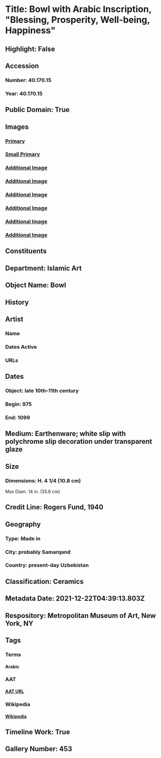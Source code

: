 # Title: Bowl with Arabic Inscription, "Blessing, Prosperity, Well-being, Happiness"
## Highlight: False
## Accession
### Number: 40.170.15
### Year: 40.170.15
## Public Domain: True
## Images
### [Primary](https://images.metmuseum.org/CRDImages/is/original/DP216056.jpg)
### [Small Primary](https://images.metmuseum.org/CRDImages/is/web-large/DP216056.jpg)
### [Additional Image](https://images.metmuseum.org/CRDImages/is/original/40.170.15back.JPG)
### [Additional Image](https://images.metmuseum.org/CRDImages/is/original/40.170.15front.JPG)
### [Additional Image](https://images.metmuseum.org/CRDImages/is/original/123066.jpg)
### [Additional Image](https://images.metmuseum.org/CRDImages/is/original/h1_40.170.15.jpg)
### [Additional Image](https://images.metmuseum.org/CRDImages/is/original/DP216055.jpg)
### [Additional Image](https://images.metmuseum.org/CRDImages/is/original/DP101368.jpg)
## Constituents
## Department: Islamic Art
## Object Name: Bowl
## History
## Artist
### Name
### Dates Active
### URLs
## Dates
### Object: late 10th–11th century
### Begin: 975
### End: 1099
## Medium: Earthenware; white slip with polychrome slip decoration under transparent glaze
## Size
### Dimensions: H. 4 1/4 (10.8 cm)
Max Diam. 14 in. (35.6 cm)
## Credit Line: Rogers Fund, 1940
## Geography
### Type: Made in
### City: probably Samarqand
### Country: present-day Uzbekistan
## Classification: Ceramics
## Metadata Date: 2021-12-22T04:39:13.803Z
## Respository: Metropolitan Museum of Art, New York, NY
## Tags
### Terms
#### Arabic
### AAT
#### [AAT URL](http://vocab.getty.edu/page/aat/300387843)
### Wikipedia
#### [Wikipedia]()
## Timeline Work: True
## Gallery Number: 453